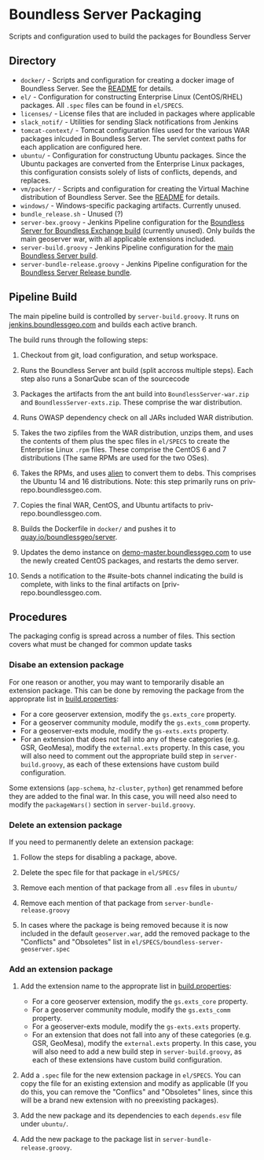 # Boundless Server Packaging

Scripts and configuration used to build the packages for Boundless Server

## Directory

* `docker/` - Scripts and configuration for creating a docker image of Boundless Server. See the [README](./docker/README.md) for details.
* `el/` - Configuration for constructing Enterprise Linux (CentOS/RHEL) packages. All `.spec` files can be found in `el/SPECS`.
* `licenses/` - License files that are included in packages where applicable
* `slack_notif/` - Utilities for sending Slack notifications from Jenkins
* `tomcat-context/` - Tomcat configuration files used for the various WAR packages inlcuded in Boundless Server. The servlet context paths for each application are configured here.
* `ubuntu/` - Configuration for constructung Ubuntu packages. Since the Ubuntu packages are converted from the Enterprise Linux packages, this configuration consists solely of lists of conflicts, depends, and replaces.
* `vm/packer/` - Scripts and configuration for creating the Virtual Machine distribution of Boundless Server. See the [README](./vm/packer/README.md) for details.
* `windows/` - Windows-specific packaging artifacts. Currently unused.
* `bundle_release.sh` - Unused (?)
* `server-bex.groovy` - Jenkins Pipeline configuration for the [Boundless Server for Boundless Exchange build](https://jenkins.boundlessgeo.com/job/Server-BEx-pipeline/) (currently unused). Only builds the main geoserver war, with all applicable extensions included.
* `server-build.groovy` - Jenkins Pipeline configuration for the [main Boundless Server build](https://jenkins.boundlessgeo.com/view/Server/job/Server-multibranch/).
* `server-bundle-release.groovy` - Jenkins Pipeline configuration for the [Boundless Server Release bundle](https://jenkins.boundlessgeo.com/job/Server-release-bundle/).

## Pipeline Build

The main pipeline build is controlled by `server-build.groovy`. It runs on [jenkins.boundlessgeo.com](https://jenkins.boundlessgeo.com/view/Server/job/Server-multibranch/) and builds each active branch.

The build runs through the following steps:

1. Checkout from git, load configuration, and setup workspace.

2. Runs the Boundless Server ant build (split accross multiple steps). Each step also runs a SonarQube scan of the sourcecode

3. Packages the artifacts from the ant build into `BoundlessServer-war.zip` and `BoundlessServer-exts.zip`. These comprise the war distribution.

4. Runs OWASP dependency check on all JARs included WAR distribution.

5. Takes the two zipfiles from the WAR distribution, unzips them, and uses the contents of them plus the spec files in `el/SPECS` to create the Enterprise Linux `.rpm` files. These comprise the CentOS 6 and 7 distributions (The same RPMs are used for the two OSes).

6. Takes the RPMs, and uses [alien](https://github.com/mildred/alien) to convert them to debs. This comprises the Ubuntu 14 and 16 distributions. Note: this step primarily runs on priv-repo.boundlessgeo.com.

7. Copies the final WAR, CentOS, and Ubuntu artifacts to priv-repo.boundlessgeo.com.

8. Builds the Dockerfile in `docker/` and pushes it to [quay.io/boundlessgeo/server](quay.io/boundlessgeo/server).

9. Updates the demo instance on [demo-master.boundlessgeo.com](demo-master.boundlessgeo.com) to use the newly created CentOS packages, and restarts the demo server.

10. Sends a notification to the #suite-bots channel indicating the build is complete, with links to the final artifacts on [priv-repo.boundlessgeo.com.


## Procedures

The packaging config is spread across a number of files. This section covers what must be changed for common update tasks

### Disabe an extension package

For one reason or another, you may want to temporarily disable an extension package.
This can be done by removing the package from the approprate list in [build.properties](../build/build.properties):

* For a core geoserver extension, modify the `gs.exts_core` property.
* For a geoserver community module, modify the `gs.exts_comm` property.
* For a geoserver-exts module, modify the `gs-exts.exts` property.
* For an extension that does not fall into any of these categories (e.g. GSR, GeoMesa), modify the `external.exts` property. In this case, you will also need to comment out the appropriate build step in `server-build.groovy`, as each of these extensions have custom build configuration.

Some extensions (`app-schema`, `hz-cluster`, `python`) get renammed before they are added to the final war. In this case, you will need also need to modify the `packageWars()` section in `server-build.groovy`.

### Delete an extension package

If you need to permanently delete an extension package:

1. Follow the steps for disabling a package, above.

2. Delete the spec file for that package in `el/SPECS/`

3. Remove each mention of that package from all `.esv` files in `ubuntu/`

4. Remove each mention of that package from `server-bundle-release.groovy`

5. In cases where the package is being removed because it is now included in the default `geoserver.war`, add the removed package to the "Conflicts" and "Obsoletes" list in `el/SPECS/boundless-server-geoserver.spec`

### Add an extension package

1. Add the extension name to the approprate list in [build.properties](../build/build.properties):

    * For a core geoserver extension, modify the `gs.exts_core` property.
    * For a geoserver community module, modify the `gs.exts_comm` property.
    * For a geoserver-exts module, modify the `gs-exts.exts` property.
    * For an extension that does not fall into any of these categories (e.g. GSR, GeoMesa), modify the `external.exts` property. In this case, you will also need to add a new build step in `server-build.groovy`, as each of these extensions have custom build configuration.

2. Add a `.spec` file for the new extension package in `el/SPECS`. You can copy the file for an existing extension and modify as applicable (If you do this, you can remove the "Conflics" and "Obsoletes" lines, since this will be a brand new extension with no preexisting packages).

3. Add the new package and its dependencies to each `depends.esv` file under `ubuntu/`.

4. Add the new package to the package list in `server-bundle-release.groovy`.

